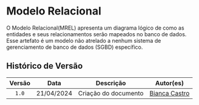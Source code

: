 # Modelo Relacional

<p style="text-align: justify">
 
O Modelo Relacional(MREL) apresenta um diagrama lógico de como as entidades e seus relacionamentos serão mapeados no banco de dados. Esse artefato é um modelo não atrelado a nenhum sistema de gerenciamento de banco de dados (SGBD) específico.

</p>

## Histórico de Versão
| Versão | Data | Descrição | Autor(es) |
| :-: | :-: | :-: | :-: |
| `1.0`  | 21/04/2024 | Criação do documento         | [Bianca Castro](https://github.com/BiancaPatrocinio7) |                                                              
